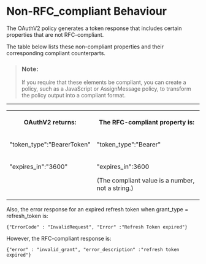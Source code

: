 <!-- loio7a98cc92d6a249d7b556e594f7676cd5 -->

# Non-RFC\_compliant Behaviour

The OAuthV2 policy generates a token response that includes certain properties that are not RFC-compliant.

The table below lists these non-compliant properties and their corresponding compliant counterparts.

> ### Note:  
> If you require that these elements be compliant, you can create a policy, such as a JavaScript or AssignMessage policy, to transform the policy output into a compliant format.

****


<table>
<tr>
<th valign="top">

OAuthV2 returns:

</th>
<th valign="top">

The RFC-compliant property is:

</th>
</tr>
<tr>
<td valign="top">

"token\_type":"BearerToken"

</td>
<td valign="top">

"token\_type":"Bearer"

</td>
</tr>
<tr>
<td valign="top">

"expires\_in":"3600"

</td>
<td valign="top">

"expires\_in":3600

\(The compliant value is a number, not a string.\)

</td>
</tr>
</table>

Also, the error response for an expired refresh token when grant\_type = refresh\_token is:

```
{"ErrorCode" : "InvalidRequest", "Error" :"Refresh Token expired"}
```

However, the RFC-compliant response is:

```
{"error" : "invalid_grant", "error_description" :"refresh token expired"}
```

